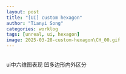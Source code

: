 ```yaml
---
layout: post
title: "[UI] custom hexagon"
author: "Tianyi Song"
categories: worklog
tags: [unreal, ui, hexagon]
image: 2025-03-28-custom-hexagon\CH_00.gif
---
```


<br>
ui中六维图表现  
凹多边形内外区分  
